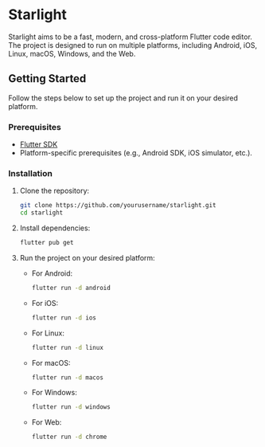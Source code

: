 
# Starlight

Starlight aims to be a fast, modern, and cross-platform Flutter code editor. The project is designed to run on multiple platforms, including Android, iOS, Linux, macOS, Windows, and the Web.

## Getting Started

Follow the steps below to set up the project and run it on your desired platform.

### Prerequisites

- [Flutter SDK](https://flutter.dev/docs/get-started/install)
- Platform-specific prerequisites (e.g., Android SDK, iOS simulator, etc.).

### Installation

1. Clone the repository:

    ```bash
    git clone https://github.com/yourusername/starlight.git
    cd starlight
    ```

2. Install dependencies:

    ```bash
    flutter pub get
    ```

3. Run the project on your desired platform:

    - For Android:
        ```bash
        flutter run -d android
        ```
    - For iOS:
        ```bash
        flutter run -d ios
        ```
    - For Linux:
        ```bash
        flutter run -d linux
        ```
    - For macOS:
        ```bash
        flutter run -d macos
        ```
    - For Windows:
        ```bash
        flutter run -d windows
        ```
    - For Web:
        ```bash
        flutter run -d chrome
        ```
